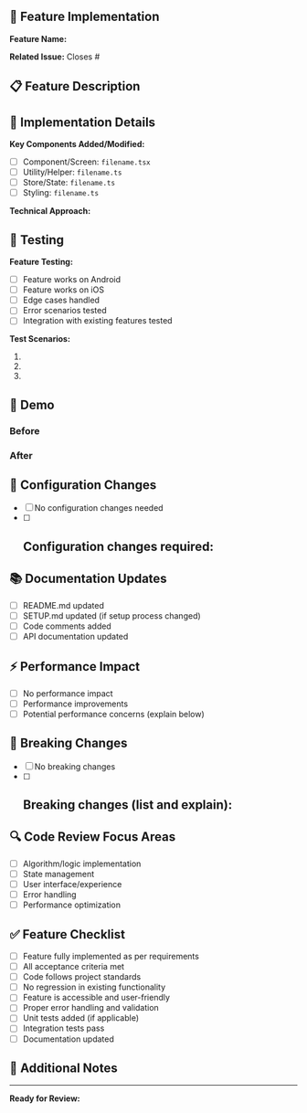 ## 🚀 Feature Implementation

**Feature Name:** <!-- Brief name of the feature -->

**Related Issue:** Closes #<!-- issue number -->

## 📋 Feature Description

<!-- Detailed description of the new feature -->

## 🎯 Implementation Details

**Key Components Added/Modified:**

- [ ] Component/Screen: `filename.tsx`
- [ ] Utility/Helper: `filename.ts`
- [ ] Store/State: `filename.ts`
- [ ] Styling: `filename.ts`

**Technical Approach:**

<!-- Explain the technical approach taken -->

## 🧪 Testing

**Feature Testing:**

- [ ] Feature works on Android
- [ ] Feature works on iOS
- [ ] Edge cases handled
- [ ] Error scenarios tested
- [ ] Integration with existing features tested

**Test Scenarios:**

1. <!-- Scenario 1 -->
2. <!-- Scenario 2 -->
3. <!-- Scenario 3 -->

## 📱 Demo

<!-- Add screenshots, GIFs, or videos showing the new feature -->

### Before

<!-- Show current state (if applicable) -->

### After

<!-- Show new feature in action -->

## 🔧 Configuration Changes

<!-- List any configuration changes needed -->

- [ ] No configuration changes needed
- [ ] Configuration changes required:
  -

## 📚 Documentation Updates

- [ ] README.md updated
- [ ] SETUP.md updated (if setup process changed)
- [ ] Code comments added
- [ ] API documentation updated

## ⚡ Performance Impact

<!-- Describe any performance implications -->

- [ ] No performance impact
- [ ] Performance improvements
- [ ] Potential performance concerns (explain below)

## 🚨 Breaking Changes

- [ ] No breaking changes
- [ ] Breaking changes (list and explain):
  -

## 🔍 Code Review Focus Areas

<!-- Highlight specific areas for reviewers to focus on -->

- [ ] Algorithm/logic implementation
- [ ] State management
- [ ] User interface/experience
- [ ] Error handling
- [ ] Performance optimization

## ✅ Feature Checklist

- [ ] Feature fully implemented as per requirements
- [ ] All acceptance criteria met
- [ ] Code follows project standards
- [ ] No regression in existing functionality
- [ ] Feature is accessible and user-friendly
- [ ] Proper error handling and validation
- [ ] Unit tests added (if applicable)
- [ ] Integration tests pass
- [ ] Documentation updated

## 📝 Additional Notes

<!-- Any additional context, considerations, or future improvements -->

---

**Ready for Review:** <!-- Yes/No and any specific reviewer requests -->

